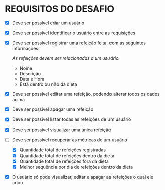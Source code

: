 # REQUISITOS DO DESAFIO

- [x] Deve ser possível criar um usuário
- [x] Deve ser possível identificar o usuário entre as requisições
- [x] Deve ser possível registrar uma refeição feita, com as seguintes informações:
    
    *As refeições devem ser relacionadas a um usuário.*
    
    - Nome
    - Descrição
    - Data e Hora
    - Está dentro ou não da dieta

- [x] Deve ser possível editar uma refeição, podendo alterar todos os dados acima
- [x] Deve ser possível apagar uma refeição
- [x] Deve ser possível listar todas as refeições de um usuário
- [x] Deve ser possível visualizar uma única refeição
- [ ] Deve ser possível recuperar as métricas de um usuário
    - [x] Quantidade total de refeições registradas
    - [x] Quantidade total de refeições dentro da dieta
    - [x] Quantidade total de refeições fora da dieta
    - [x] Melhor sequência por dia de refeições dentro da dieta
- [x] O usuário só pode visualizar, editar e apagar as refeições o qual ele criou